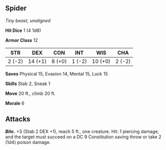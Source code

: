 ## Spider

*Tiny beast, unaligned*

**Hit Dice** 1 (4 1d8)

**Armor Class** 12

| STR     | DEX     | CON     | INT     | WIS     | CHA     |
|---------|---------|---------|---------|---------|---------|
|  2 (-2) | 14 (+1) |  8 (+0) |  1 (-2) | 10 (+0) |  2 (-2) |

**Saves** Physical 15, Evasion 14, Mental 15, Luck 15

**Skills** Stab 2, Sneak 1

**Move** 20 ft., climb 20 ft.

**Morale** 6

## Attacks

***Bite.*** +3 (Stab 2 DEX +1), reach 5 ft., one creature. Hit: 1 piercing damage, and the target must succeed on a DC 9 Constitution saving throw or take 2 (1d4) poison damage.

